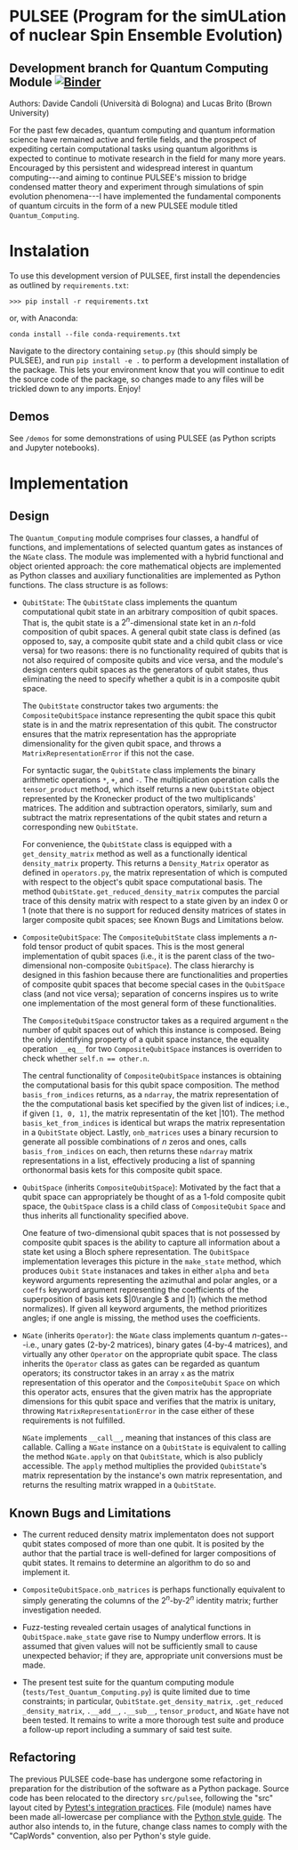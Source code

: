 # PULSEE (Program for the simULation of nuclear Spin Ensemble Evolution)
## Development branch for Quantum Computing Module [![Binder](https://mybinder.org/badge_logo.svg)](https://mybinder.org/v2/gh/lzawbrito/PULSEE/lbrito-quantum-computing?labpath=demos%2Fquantum_computing_demo.ipynb)
Authors: Davide Candoli (Università di Bologna) and Lucas Brito (Brown University)

For the past few decades, quantum
computing and quantum information science have remained active and
fertile fields, and the prospect of expediting certain computational
tasks using quantum algorithms is expected to continue to motivate
research in the field for many more years. Encouraged by this persistent
and widespread interest in quantum computing---and aiming to continue
PULSEE's mission to bridge condensed matter theory and experiment
through simulations of spin evolution phenomena---I have implemented the
fundamental components of quantum circuits in the form of a new PULSEE
module titled `Quantum_Computing`.

Instalation 
===========

To use this development version of PULSEE, first install the dependencies as 
outlined by `requirements.txt`: 
```
>>> pip install -r requirements.txt
```

or, with Anaconda: 
```
conda install --file conda-requirements.txt
```

Navigate to the directory containing `setup.py` (this should simply be PULSEE), 
and run `pip install -e .` to perform a development installation of the package. 
This lets your environment know that you will continue to edit the source code 
of the package, so changes made to any files will be trickled down to any 
imports. Enjoy! 

## Demos
See `/demos` for some demonstrations of using PULSEE (as Python scripts and 
Jupyter notebooks).

Implementation
==============

Design
------

The `Quantum_Computing` module comprises four classes, a handful of functions,
and implementations of selected quantum gates as instances of the `NGate`
class. The module was implemented with a hybrid functional and object
oriented approach: the core mathematical objects are implemented as
Python classes and auxiliary functionalities are implemented as Python
functions. The class structure is as follows:

-   `QubitState`: The `QubitState` class implements the quantum
    computational qubit state in an arbitrary composition of qubit
    spaces. That is, the qubit state is a $2^n$-dimensional state ket in
    an $n$-fold composition of qubit spaces. A general qubit state class
    is defined (as opposed to, say, a composite qubit state and a child
    qubit class or vice versa) for two reasons: there is no
    functionality required of qubits that is not also required of
    composite qubits and vice versa, and the module's design centers
    qubit spaces as the generators of qubit states, thus eliminating the
    need to specify whether a qubit is in a composite qubit space.

    The `QubitState` constructor takes two arguments: the
    `CompositeQubitSpace` instance representing the qubit space this
    qubit state is in and the matrix representation of this qubit. The
    constructor ensures that the matrix representation has the
    appropriate dimensionality for the given qubit space, and throws a
    `MatrixRepresentationError` if this not the case.

    For syntactic sugar, the `QubitState` class implements the binary
    arithmetic operations `*`, `+`, and `-`. The multiplication
    operation calls the `tensor_product` method, which itself returns a
    new `QubitState` object represented by the Kronecker product of the
    two multiplicands' matrices. The addition and subtraction
    operators, similarly, sum and subtract the matrix representations of
    the qubit states and return a corresponding new `QubitState`.

    For convenience, the `QubitState` class is equipped with a
    `get_density_matrix` method as well as a functionally identical
    `density_matrix` property. This returns a `Density_Matrix` operator
    as defined in `operators.py`, the matrix representation of which is
    computed with respect to the object's qubit space computational
    basis. The method `QubitState.get_reduced_density_matrix` computes
    the parcial trace of this density matrix with respect to a state
    given by an index 0 or 1  (note that there is no support for
    reduced density matrices of states in larger composite qubit spaces;
    see Known Bugs and Limitations below. 

-   `CompositeQubitSpace`: The `CompositeQubitState` class implements a
    $n$-fold tensor product of qubit spaces. This is the most general
    implementation of qubit spaces (i.e., it is the parent class of the
    two-dimensional non-composite `QubitSpace`). The class hierarchy is
    designed in this fashion because there are functionalities and
    properties of composite qubit spaces that become special cases in
    the `QubitSpace` class (and not vice versa); separation of concerns
    inspires us to write one implementation of the most general form of
    these functionalities.

    The `CompositeQubitSpace` constructor takes as a required argument
    `n` the number of qubit spaces out of which this instance is
    composed. Being the only identifying property of a qubit space
    instance, the equality operation `__eq__` for two
    `CompositeQubitSpace` instances is overriden to check whether
    `self.n == other.n`.

    The central functionality of `CompositeQubitSpace` instances is
    obtaining the computational basis for this qubit space composition.
    The method `basis_from_indices` returns, as a `ndarray`, the matrix
    representation of the the computational basis ket specified by the
    given list of indices; i.e., if given `[1, 0, 1]`, the matrix
    representatin of the ket $|101\rangle$. The method
    `basis_ket_from_indices` is identical but wraps the matrix
    representation in a `QubitState` object. Lastly, `onb_matrices` uses a
    binary recursion to generate all possible combinations of $n$ zeros and
    ones, calls `basis_from_indices` on each, then returns these `ndarray`
    matrix representations in a list, effectively producing a list of spanning
    orthonormal basis kets for this composite qubit space.

-   `QubitSpace` (inherits `CompositeQubitSpace`): Motivated by the fact
    that a qubit space can appropriately be thought of as a $1$-fold
    composite qubit space, the `QubitSpace` class is a child class of
    `CompositeQubit` `Space` and thus inherits all functionality
    specified above.

    One feature of two-dimensional qubit spaces that is not possessed by
    composite qubit spaces is the ability to capture all information
    about a state ket using a Bloch sphere representation. The
    `QubitSpace` implementation leverages this picture in the
    `make_state` method, which produces `Qubit` `State` instanaces and
    takes in either `alpha` and `beta` keyword arguments representing
    the azimuthal and polar angles, or a `coeffs` keyword argument
    representing the coefficients of the superposition of basis kets
    $|0\rangle $ and $|1\rangle$ (which the method normalizes). If given all
    keyword arguments, the method prioritizes angles; if one angle is
    missing, the method uses the coefficients.

-   `NGate` (inherits `Operator`): the `NGate` class implements quantum
    $n$-gates---i.e., unary gates (2-by-2 matrices), binary gates
    (4-by-4 matrices), and virtually any other `Operator` on the
    appropriate qubit space. The class inherits the `Operator` class as
    gates can be regarded as quantum operators; its constructor takes in
    an array `x` as the matrix representation of this operator and the
    `CompositeQubit` `Space` on which this operator acts, ensures that
    the given matrix has the appropriate dimensions for this qubit space
    and verifies that the matrix is unitary, throwing
    `MatrixRepresentationError` in the case either of these requirements
    is not fulfilled.

    `NGate` implements `__call__`, meaning that instances of this class
    are callable. Calling a `NGate` instance on a `QubitState` is
    equivalent to calling the method `NGate.apply` on that `QubitState`,
    which is also publicly accessible. The `apply` method multiplies the
    provided `QubitState`'s matrix representation by the instance's own
    matrix representation, and returns the resulting matrix wrapped in a
    `QubitState`.

Known Bugs and Limitations 
--------------------------

-   The current reduced density matrix implementaton does not support
    qubit states composed of more than one qubit. It is posited by the
    author that the partial trace is well-defined for larger
    compositions of qubit states. It remains to determine an algorithm
    to do so and implement it.

-   `CompositeQubitSpace.onb_matrices` is perhaps functionally
    equivalent to simply generating the columns of the $2^n$-by-$2^n$
    identity matrix; further investigation needed.

-   Fuzz-testing revealed certain usages of analytical functions in
    `QubitSpace.make_state` gave rise to Numpy underflow errors. It is
    assumed that given values will not be sufficiently small to cause
    unexpected behavior; if they are, appropriate unit conversions must
    be made.

-   The present test suite for the quantum computing module
    (`tests/Test_Quantum_Computing.py`) is quite limited due to time
    constraints; in particular, `QubitState.get_density_matrix`,
    `.get_reduced` `_density_matrix`, `.__add__`, `.__sub__`,
    `tensor_product`, and `NGate` have not been tested. It remains to
    write a more thorough test suite and produce a follow-up report
    including a summary of said test suite.

Refactoring
-----------

The previous PULSEE code-base has undergone some refactoring in
preparation for the distribution of the software as a Python package.
Source code has been relocated to the directory `src/pulsee`, following
the "src" layout cited by [Pytest's integration
practices](https://docs.pytest.org/en/stable/goodpractices.html). File
(module) names have been made all-lowercase per compliance with the
[Python style guide](https://www.python.org/dev/peps/pep-0008/). The
author also intends to, in the future, change class names to comply with
the "CapWords" convention, also per Python's style guide.